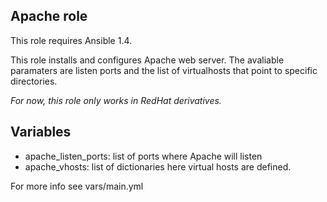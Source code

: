 Apache role
-----------

This role requires Ansible 1.4.

This role installs and configures Apache web server. The avaliable paramaters
are listen ports and the list of virtualhosts that point to specific
directories.

*For now, this role only works in RedHat derivatives.*

Variables
---------

* apache_listen_ports: list of ports where Apache will listen
* apache_vhosts: list of dictionaries here virtual hosts are defined.

For more info see vars/main.yml
